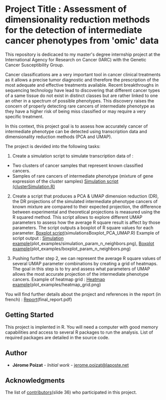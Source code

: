 # Project Title : Assessment of dimensionality reduction methods for the detection of intermediate cancer phenotypes from 'omic' data

This repository is dedicaced to my master's degree internship project at the International Agency for Research on Cancer (IARC) with the Genetic Cancer Susceptibility Group.

Cancer classifications are a very important tool in cancer clinical treatments as it allows a precise tumor diagnostic and therefore the prescription of the most adequate and effective treatments available.
Recent breakthroughs in sequencing technology have lead to discovering that different cancer types of a same tissue do not exist in distinct classes but are rather linked to one an other in a spectrum of possible phenotypes. This discovery raises the concern of properly detecting rare cancers of intermediate phenotype as they have a higher risk of being miss classified or may require a very specific treatment.

In this context, this project goal is to assess how accurately cancer of intermediate phenotype can be detected using transcription data and dimensionality reduction methods (PCA and UMAP).

The project is devided into the following tasks:

1) Create a simulation script to simulate transcription data of :
- Two clusters of cancer samples that represent known classified cancers.
- Samples of rare cancers of intermediate phenotype (mixture of gene expression of the cluster samples)
[Simulation script (clusterSimulation.R)](scripts/clusterSimulation.R)

2) Create a script that produces a PCA & UMAP dimension reduction (DR), the DR projections of the simulated intermediate phenotype cancers of known mixture are compared to their expected projection, the difference between experimental and theoretical projections is measured using the R squared method.
This script allows to explore different UMAP parameters to assess how the average R square result is affect by those parameters.
The script outputs a boxplot of R square values for each parameter.
[Boxplot script](simulationsBoxplot_PCA_UMAP.R)(simulationsBoxplot_PCA_UMAP.R)
Example of script output : 
[Simulation example](plot_examples/simulation_param_n_neighbors.png)(plot_examples/simulation_param_n_neighbors.png),
[Boxplot example](plot_examples/boxplot_param_n_neighbors.png)(plot_examples/boxplot_param_n_neighbors.png)

3) Pushing further step 2, we can represent the average R square values of several UMAP parameter combinations by creating a grid of heatmaps. The goal in this step is to try and assess what parameters of UMAP allows the most accurate projection of the intermediate phenotype cancers.
Example of heatmap grid : [Heatmap example](plot_examples/heatmap_grid.png)(plot_examples/heatmap_grid.png)

You will find further details about the project and references in the report (in french) : [Report](final_report.pdf)(final_report.pdf)


## Getting Started

This project is implented in R. You will need a computer with good memory capabilities and access to several R packages to run the analysis.
List of required packages are detailed in the source code.


## Author

* **Jérome Poizat** - *Initial work* - [jerome.poizat@laposte.net](mailto:jerome.poizat@laposte.net)

## Acknowledgments

The list of [contributors](presentation_support.pdf)(slide 36) who participated in this project.
